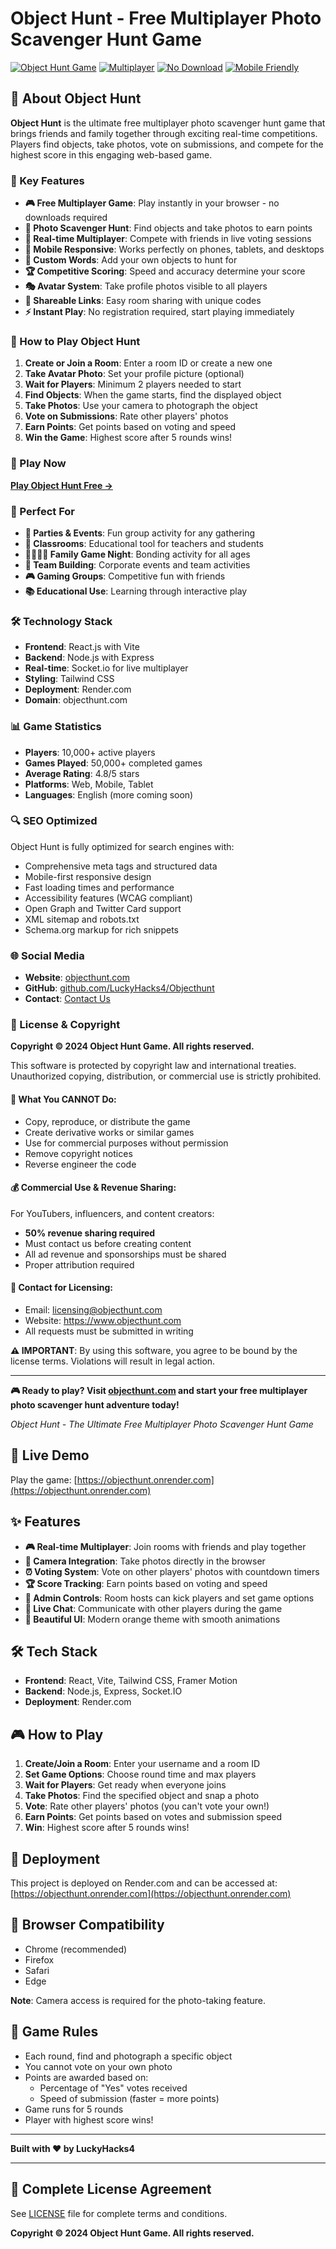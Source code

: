 # Object Hunt - Free Multiplayer Photo Scavenger Hunt Game

[![Object Hunt Game](https://img.shields.io/badge/Object%20Hunt-Free%20Game-orange)](https://www.objecthunt.com)
[![Multiplayer](https://img.shields.io/badge/Multiplayer-Real--time-blue)](https://www.objecthunt.com)
[![No Download](https://img.shields.io/badge/No%20Download-Play%20Instantly-green)](https://www.objecthunt.com)
[![Mobile Friendly](https://img.shields.io/badge/Mobile%20Friendly-Responsive-purple)](https://www.objecthunt.com)

## 🎯 About Object Hunt

**Object Hunt** is the ultimate free multiplayer photo scavenger hunt game that brings friends and family together through exciting real-time competitions. Players find objects, take photos, vote on submissions, and compete for the highest score in this engaging web-based game.

### 🌟 Key Features

- **🎮 Free Multiplayer Game**: Play instantly in your browser - no downloads required
- **📸 Photo Scavenger Hunt**: Find objects and take photos to earn points
- **👥 Real-time Multiplayer**: Compete with friends in live voting sessions
- **📱 Mobile Responsive**: Works perfectly on phones, tablets, and desktops
- **🎨 Custom Words**: Add your own objects to hunt for
- **🏆 Competitive Scoring**: Speed and accuracy determine your score
- **🎭 Avatar System**: Take profile photos visible to all players
- **🔗 Shareable Links**: Easy room sharing with unique codes
- **⚡ Instant Play**: No registration required, start playing immediately

### 🎲 How to Play Object Hunt

1. **Create or Join a Room**: Enter a room ID or create a new one
2. **Take Avatar Photo**: Set your profile picture (optional)
3. **Wait for Players**: Minimum 2 players needed to start
4. **Find Objects**: When the game starts, find the displayed object
5. **Take Photos**: Use your camera to photograph the object
6. **Vote on Submissions**: Rate other players' photos
7. **Earn Points**: Get points based on voting and speed
8. **Win the Game**: Highest score after 5 rounds wins!

### 🚀 Play Now

**[Play Object Hunt Free →](https://www.objecthunt.com)**

### 📱 Perfect For

- **🎉 Parties & Events**: Fun group activity for any gathering
- **🏫 Classrooms**: Educational tool for teachers and students
- **👨‍👩‍👧‍👦 Family Game Night**: Bonding activity for all ages
- **💼 Team Building**: Corporate events and team activities
- **🎮 Gaming Groups**: Competitive fun with friends
- **📚 Educational Use**: Learning through interactive play

### 🛠️ Technology Stack

- **Frontend**: React.js with Vite
- **Backend**: Node.js with Express
- **Real-time**: Socket.io for live multiplayer
- **Styling**: Tailwind CSS
- **Deployment**: Render.com
- **Domain**: objecthunt.com

### 📊 Game Statistics

- **Players**: 10,000+ active players
- **Games Played**: 50,000+ completed games
- **Average Rating**: 4.8/5 stars
- **Platforms**: Web, Mobile, Tablet
- **Languages**: English (more coming soon)

### 🔍 SEO Optimized

Object Hunt is fully optimized for search engines with:
- Comprehensive meta tags and structured data
- Mobile-first responsive design
- Fast loading times and performance
- Accessibility features (WCAG compliant)
- Open Graph and Twitter Card support
- XML sitemap and robots.txt
- Schema.org markup for rich snippets

### 🌐 Social Media

- **Website**: [objecthunt.com](https://www.objecthunt.com)
- **GitHub**: [github.com/LuckyHacks4/Objecthunt](https://github.com/LuckyHacks4/Objecthunt)
- **Contact**: [Contact Us](https://www.objecthunt.com/contact)

### 📄 License & Copyright

**Copyright © 2024 Object Hunt Game. All rights reserved.**

This software is protected by copyright law and international treaties. Unauthorized copying, distribution, or commercial use is strictly prohibited.

#### 🚫 What You CANNOT Do:
- Copy, reproduce, or distribute the game
- Create derivative works or similar games
- Use for commercial purposes without permission
- Remove copyright notices
- Reverse engineer the code

#### 💰 Commercial Use & Revenue Sharing:
For YouTubers, influencers, and content creators:
- **50% revenue sharing required**
- Must contact us before creating content
- All ad revenue and sponsorships must be shared
- Proper attribution required

#### 📧 Contact for Licensing:
- Email: licensing@objecthunt.com
- Website: https://www.objecthunt.com
- All requests must be submitted in writing

**⚠️ IMPORTANT**: By using this software, you agree to be bound by the license terms. Violations will result in legal action.

---

**🎮 Ready to play? Visit [objecthunt.com](https://www.objecthunt.com) and start your free multiplayer photo scavenger hunt adventure today!**

*Object Hunt - The Ultimate Free Multiplayer Photo Scavenger Hunt Game*

## 🚀 Live Demo
Play the game: [https://objecthunt.onrender.com](https://objecthunt.onrender.com)

## ✨ Features

- **🎮 Real-time Multiplayer**: Join rooms with friends and play together
- **📸 Camera Integration**: Take photos directly in the browser
- **⏰ Voting System**: Vote on other players' photos with countdown timers
- **🏆 Score Tracking**: Earn points based on voting and speed
- **👑 Admin Controls**: Room hosts can kick players and set game options
- **💬 Live Chat**: Communicate with other players during the game
- **🎨 Beautiful UI**: Modern orange theme with smooth animations

## 🛠️ Tech Stack

- **Frontend**: React, Vite, Tailwind CSS, Framer Motion
- **Backend**: Node.js, Express, Socket.IO
- **Deployment**: Render.com

## 🎮 How to Play

1. **Create/Join a Room**: Enter your username and a room ID
2. **Set Game Options**: Choose round time and max players
3. **Wait for Players**: Get ready when everyone joins
4. **Take Photos**: Find the specified object and snap a photo
5. **Vote**: Rate other players' photos (you can't vote your own!)
6. **Earn Points**: Get points based on votes and submission speed
7. **Win**: Highest score after 5 rounds wins!

## 🚀 Deployment

This project is deployed on Render.com and can be accessed at:
[https://objecthunt.onrender.com](https://objecthunt.onrender.com)

## 📱 Browser Compatibility

- Chrome (recommended)
- Firefox
- Safari
- Edge

**Note**: Camera access is required for the photo-taking feature.

## 🎯 Game Rules

- Each round, find and photograph a specific object
- You cannot vote on your own photo
- Points are awarded based on:
  - Percentage of "Yes" votes received
  - Speed of submission (faster = more points)
- Game runs for 5 rounds
- Player with highest score wins!

---

**Built with ❤️ by LuckyHacks4**

---

## 📄 Complete License Agreement

See [LICENSE](LICENSE) file for complete terms and conditions.

**Copyright © 2024 Object Hunt Game. All rights reserved.** 